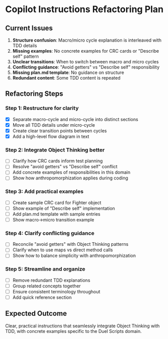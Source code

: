 # Copilot Instructions Refactoring Plan

## Current Issues
1. **Structure confusion**: Macro/micro cycle explanation is interleaved with TDD details
2. **Missing examples**: No concrete examples for CRC cards or "Describe self" pattern
3. **Unclear transitions**: When to switch between macro and micro cycles
4. **Conflicting guidance**: "Avoid getters" vs "Describe self" responsibility
5. **Missing plan.md template**: No guidance on structure
6. **Redundant content**: Some TDD content is repeated

## Refactoring Steps

### Step 1: Restructure for clarity
- [x] Separate macro-cycle and micro-cycle into distinct sections
- [x] Move all TDD details under micro-cycle
- [x] Create clear transition points between cycles
- [x] Add a high-level flow diagram in text

### Step 2: Integrate Object Thinking better
- [ ] Clarify how CRC cards inform test planning
- [ ] Resolve "avoid getters" vs "Describe self" conflict
- [ ] Add concrete examples of responsibilities in this domain
- [ ] Show how anthropomorphization applies during coding

### Step 3: Add practical examples
- [ ] Create sample CRC card for Fighter object
- [ ] Show example of "Describe self" implementation
- [ ] Add plan.md template with sample entries
- [ ] Show macro→micro transition example

### Step 4: Clarify conflicting guidance
- [ ] Reconcile "avoid getters" with Object Thinking patterns
- [ ] Clarify when to use maps vs direct method calls
- [ ] Show how to balance simplicity with anthropomorphization

### Step 5: Streamline and organize
- [ ] Remove redundant TDD explanations
- [ ] Group related concepts together
- [ ] Ensure consistent terminology throughout
- [ ] Add quick reference section

## Expected Outcome
Clear, practical instructions that seamlessly integrate Object Thinking with TDD, with concrete examples specific to the Duel Scripts domain.
